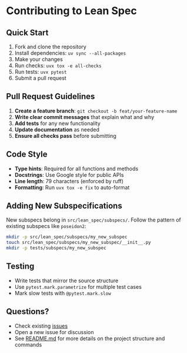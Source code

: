# Contributing to Lean Spec

## Quick Start

1. Fork and clone the repository
2. Install dependencies: `uv sync --all-packages`
3. Make your changes
4. Run checks: `uvx tox -e all-checks`
5. Run tests: `uvx pytest`
6. Submit a pull request

## Pull Request Guidelines

1. **Create a feature branch**: `git checkout -b feat/your-feature-name`
2. **Write clear commit messages** that explain what and why
3. **Add tests** for any new functionality
4. **Update documentation** as needed
5. **Ensure all checks pass** before submitting

## Code Style

- **Type hints**: Required for all functions and methods
- **Docstrings**: Use Google style for public APIs
- **Line length**: 79 characters (enforced by ruff)
- **Formatting**: Run `uvx tox -e fix` to auto-format

## Adding New Subspecifications

New subspecs belong in `src/lean_spec/subspecs/`. Follow the pattern of existing subspecs like `poseidon2`:

```bash
mkdir -p src/lean_spec/subspecs/my_new_subspec
touch src/lean_spec/subspecs/my_new_subspec/__init__.py
mkdir -p tests/subspecs/my_new_subspec
```

## Testing

- Write tests that mirror the source structure
- Use `pytest.mark.parametrize` for multiple test cases
- Mark slow tests with `@pytest.mark.slow`

## Questions?

- Check existing [issues](https://github.com/leanEthereum/leanSpec/issues)
- Open a new issue for discussion
- See [README.md](README.md) for more details on the project structure and commands
